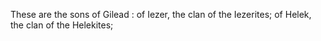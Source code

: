 These are the sons of Gilead : of Iezer, the clan of the Iezerites; of Helek, the clan of the Helekites;
